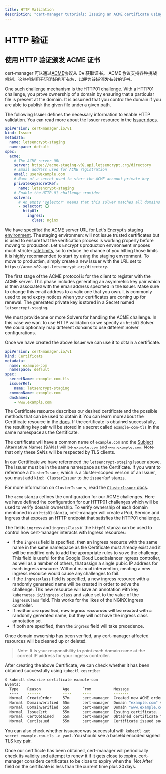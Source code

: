 ```yaml
---
title: HTTP Validation
description: "cert-manager tutorials: Issuing an ACME certificate using HTTP validation"
---
```


# HTTP 验证

## 使用 HTTP 验证颁发 ACME 证书

cert-manager 可以通过[ACME](https://en.wikipedia.org/wiki/Automated_Certificate_Management_Environment)协议从 CA 获取证书。
ACME 协议支持各种挑战机制，这些机制用于证明域的所有权，以便为该域颁发有效的证书。

One such challenge mechanism is the HTTP01 challenge. With a HTTP01 challenge,
you prove ownership of a domain by ensuring that a particular file is present at
the domain. It is assumed that you control the domain if you are able to
publish the given file under a given path.

The following Issuer defines the necessary information to enable HTTP
validation. You can read more about the Issuer resource in the [Issuer
docs](../../concepts/issuer.md).

```yaml
apiVersion: cert-manager.io/v1
kind: Issuer
metadata:
  name: letsencrypt-staging
  namespace: default
spec:
  acme:
    # The ACME server URL
    server: https://acme-staging-v02.api.letsencrypt.org/directory
    # Email address used for ACME registration
    email: user@example.com
    # Name of a secret used to store the ACME account private key
    privateKeySecretRef:
      name: letsencrypt-staging
    # Enable the HTTP-01 challenge provider
    solvers:
      # An empty 'selector' means that this solver matches all domains
      - selector: {}
        http01:
          ingress:
            class: nginx
```

We have specified the ACME server URL for Let's Encrypt's [staging
environment](https://letsencrypt.org/docs/staging-environment/). The staging
environment will not issue trusted certificates but is used to ensure that the
verification process is working properly before moving to production. Let's
Encrypt's production environment imposes much stricter [rate
limits](https://letsencrypt.org/docs/rate-limits/), so to reduce the chance of
you hitting those limits it is highly recommended to start by using the staging
environment. To move to production, simply create a new Issuer with the URL set
to `https://acme-v02.api.letsencrypt.org/directory`.

The first stage of the ACME protocol is for the client to register with the
ACME server. This phase includes generating an asymmetric key pair which is
then associated with the email address specified in the Issuer. Make sure to
change this email address to a valid one that you own. It is commonly used to
send expiry notices when your certificates are coming up for renewal. The
generated private key is stored in a Secret named `letsencrypt-staging`.

We must provide one or more Solvers for handling the ACME challenge. In this
case we want to use HTTP validation so we specify an `http01` Solver. We could
optionally map different domains to use different Solver configurations.

Once we have created the above Issuer we can use it to obtain a certificate.

```yaml
apiVersion: cert-manager.io/v1
kind: Certificate
metadata:
  name: example-com
  namespace: default
spec:
  secretName: example-com-tls
  issuerRef:
    name: letsencrypt-staging
  commonName: example.com
  dnsNames:
    - www.example.com
```

The Certificate resource describes our desired certificate and the possible
methods that can be used to obtain it. You can learn more about the Certificate
resource in the [docs](../../concepts/certificate.md). If the certificate is
obtained successfully, the resulting key pair will be stored in a secret called
`example-com-tls` in the same namespace as the Certificate.

The certificate will have a common name of `example.com` and the [Subject
Alternative Names
(SANs)](https://en.wikipedia.org/wiki/Subject_Alternative_Name) will be
`example.com` and `www.example.com`. Note that only these SANs will be respected
by TLS clients.

In our Certificate we have referenced the `letsencrypt-staging` Issuer above.
The Issuer must be in the same namespace as the Certificate. If you want to
reference a `ClusterIssuer`, which is a cluster-scoped version of an Issuer, you
must add `kind: ClusterIssuer` to the `issuerRef` stanza.

For more information on `ClusterIssuers`, read the [`ClusterIssuer`
docs](../../concepts/issuer.md).

The `acme` stanza defines the configuration for our ACME challenges. Here we
have defined the configuration for our HTTP01 challenges which will be used to
verify domain ownership. To verify ownership of each domain mentioned in an
`http01` stanza, cert-manager will create a Pod, Service and Ingress that
exposes an HTTP endpoint that satisfies the HTTP01 challenge.

The fields `ingress` and `ingressClass` in the `http01` stanza can be used to
control how cert-manager interacts with Ingress resources:

- If the `ingress` field is specified, then an Ingress resource with the same
  name in the same namespace as the Certificate must already exist and it will
  be modified only to add the appropriate rules to solve the challenge.
  This field is useful for the Google Cloud Loadbalancer ingress controller,
  as well as a number of others, that assign a single public IP address for
  each ingress resource.
  Without manual intervention, creating a new ingress resource would cause any
  challenges to fail.
- If the `ingressClass` field is specified, a new ingress resource with a
  randomly generated name will be created in order to solve the challenge.
  This new resource will have an annotation with key `kubernetes.io/ingress.class`
  and value set to the value of the `ingressClass` field.
  This works for the likes of the NGINX ingress controller.
- If neither are specified, new ingress resources will be created with a randomly
  generated name, but they will not have the ingress class annotation set.
- If both are specified, then the `ingress` field will take precedence.

Once domain ownership has been verified, any cert-manager affected resources will
be cleaned up or deleted.

> Note: It is your responsibility to point each domain name at the correct IP
> address for your ingress controller.

After creating the above Certificate, we can check whether it has been obtained
successfully using `kubectl describe`:

```bash
$ kubectl describe certificate example-com
Events:
  Type    Reason          Age      From          Message
  ----    ------          ----     ----          -------
  Normal  CreateOrder     57m      cert-manager  Created new ACME order, attempting validation...
  Normal  DomainVerified  55m      cert-manager  Domain "example.com" verified with "http-01" validation
  Normal  DomainVerified  55m      cert-manager  Domain "www.example.com" verified with "http-01" validation
  Normal  IssueCert       55m      cert-manager  Issuing certificate...
  Normal  CertObtained    55m      cert-manager  Obtained certificate from ACME server
  Normal  CertIssued      55m      cert-manager  Certificate issued successfully
```

You can also check whether issuance was successful with `kubectl get secret
example-com-tls -o yaml`. You should see a base64 encoded signed TLS key pair.

Once our certificate has been obtained, cert-manager will periodically check its
validity and attempt to renew it if it gets close to expiry. cert-manager
considers certificates to be close to expiry when the 'Not After' field on the
certificate is less than the current time plus 30 days.
